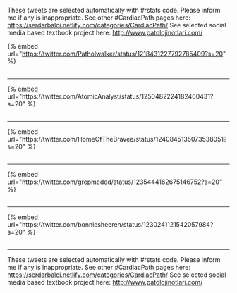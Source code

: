 

These tweets are selected automatically with #rstats code. Please inform me if any is inappropriate.
See other #CardiacPath pages here: https://serdarbalci.netlify.com/categories/CardiacPath/ 
See selected social media based textbook project here: http://www.patolojinotlari.com/

{% embed url="https://twitter.com/Patholwalker/status/1218431227792785409?s=20" %}<br>
<br>
<hr>
{% embed url="https://twitter.com/AtomicAnalyst/status/1250482224182460431?s=20" %}<br>
<br>
<hr>
{% embed url="https://twitter.com/HomeOfTheBravee/status/1240845135073538051?s=20" %}<br>
<br>
<hr>
{% embed url="https://twitter.com/grepmeded/status/1235444162675146752?s=20" %}<br>
<br>
<hr>
{% embed url="https://twitter.com/bonniesheeren/status/1230241121542057984?s=20" %}<br>
<br>
<hr>


These tweets are selected automatically with #rstats code. Please inform me if any is inappropriate.
See other #CardiacPath pages here: https://serdarbalci.netlify.com/categories/CardiacPath/ 
See selected social media based textbook project here: http://www.patolojinotlari.com/

